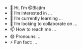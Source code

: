 - 👋 Hi, I’m @Blajtm
- 👀 I’m interested in ...
- 🌱 I’m currently learning ...
- 💞️ I’m looking to collaborate on ...
- 📫 How to reach me ...
- 😄 Pronouns: ...
- ⚡ Fun fact: ...

<!---
Blajtm/Blajtm is a ✨ special ✨ repository because its `README.md` (this file) appears on your GitHub profile.
You can click the Preview link to take a look at your changes.
--->

